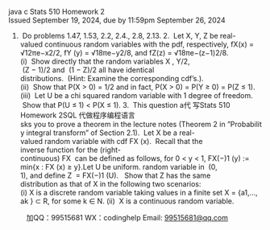 java c
Stats 510
Homework 2
Issued September 19, 2024, due by 11:59pm September 26, 2024
1.  Do problems 1.47, 1.53, 2.2, 2.4., 2.8, 2.13.
2.  Let X, Y, Z be real-valued continuous random variables with the pdf, respectively, fX(x) = √12πe−x2/2, fY (y) = √18πe−y2/8, and fZ(z) = √18πe−(z−1)2/8.
(i)  Show directly that the random variables X , Y/2,  (Z − 1)/2 and  (1 − Z)/2 all have identical distributions.  (Hint: Examine the corresponding cdf’s.).
(ii)  Show that P(X > 0) = 1/2 and in fact, P(X > 0) = P(Y ≥ 0) = P(Z ≤ 1).
(iii)  Let U be a chi squared random variable with 1 degree of freedom.  Show that P(U ≤ 1) < P(X ≤ 1).
3.  This question a代 写Stats 510 Homework 2SQL
代做程序编程语言sks you to prove a theorem in the lecture notes (Theorem 2 in ”Probability integral transform” of Section 2.1).  Let X be a real-valued random variable with cdf FX (x).  Recall that the
inverse function for the (right-continuous) FX  can be defined as follows, for 0 < y < 1,
FX(−)1 (y) := min{x : FX (x) ≥ y}.Let U be uniform. random variable in  (0, 1), and define Z  = FX(−)1 (U).   Show that Z has the same
distribution as that of X in the following two scenarios:
(i) X is a discrete random variable taking values in a finite set X = {a1,..., ak } ⊂ R, for some k ∈ N. (ii)  X is a continuous random variable.

         
加QQ：99515681  WX：codinghelp  Email: 99515681@qq.com
